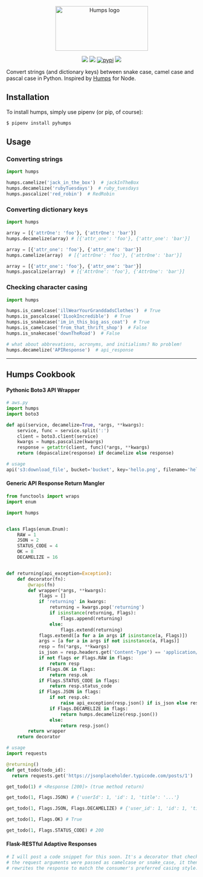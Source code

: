 <p align="center">
  <img src="https://raw.githubusercontent.com/nficano/humps/master/artwork/humps.png" alt="Humps logo" width="245" height="118">
  <div align="center">
    <a href="https://travis-ci.org/nficano/humps"><img src="https://travis-ci.org/nficano/humps.svg?branch=master" /></a>
    <a href="https://coveralls.io/github/nficano/humps?branch=master"><img src="https://coveralls.io/repos/github/nficano/humps/badge.svg?branch=master#cachebus" /></a>
    <a href="https://pypi.org/project/pyhumps/"><img src="https://img.shields.io/pypi/v/pyhumps.svg#cachebust" alt="pypi"></a>
    <a href="https://pypi.python.org/pypi/pyhumps/"><img src="https://img.shields.io/pypi/pyversions/pyhumps.svg" /></a>
  </div>
</p>


Convert strings (and dictionary keys) between snake case, camel case and pascal case in Python. Inspired by [Humps](https://github.com/domchristie/humps) for Node.

## Installation

To install humps, simply use pipenv (or pip, of course):

```bash
$ pipenv install pyhumps
```

## Usage

### Converting strings

```python
import humps

humps.camelize('jack_in_the_box')  # jackInTheBox
humps.decamelize('rubyTuesdays')  # ruby_tuesdays
humps.pascalize('red_robin')  # RedRobin
```

### Converting dictionary keys

```python
import humps

array = [{'attrOne': 'foo'}, {'attrOne': 'bar'}]
humps.decamelize(array) # [{'attr_one': 'foo'}, {'attr_one': 'bar'}]

array = [{'attr_one': 'foo'}, {'attr_one': 'bar'}]
humps.camelize(array)  # [{'attrOne': 'foo'}, {'attrOne': 'bar'}]

array = [{'attr_one': 'foo'}, {'attr_one': 'bar'}]
humps.pascalize(array)  # [{'AttrOne': 'foo'}, {'AttrOne': 'bar'}]
```

### Checking character casing
```python
import humps

humps.is_camelcase('illWearYourGranddadsClothes')  # True
humps.is_pascalcase('ILookIncredible')  # True
humps.is_snakecase('im_in_this_big_ass_coat')  # True
humps.is_camelcase('from_that_thrift_shop')  # False
humps.is_snakecase('downTheRoad')  # False

# what about abbrevations, acronyms, and initialisms? No problem!
humps.decamelize('APIResponse')  # api_response
```

<hr>

## Humps Cookbook

#### Pythonic Boto3 API Wrapper

```python
# aws.py
import humps
import boto3

def api(service, decamelize=True, *args, **kwargs):
    service, func = service.split(':')
    client = boto3.client(service)
    kwargs = humps.pascalize(kwargs)
    response = getattr(client, func)(*args, **kwargs)
    return (depascalize(response) if decamelize else response)

# usage
api('s3:download_file', bucket='bucket', key='hello.png', filename='hello.png')
```


#### Generic API Response Return Mangler

```python
from functools import wraps
import enum

import humps


class Flags(enum.Enum):
    RAW = 1
    JSON = 2
    STATUS_CODE = 4
    OK = 8
    DECAMELIZE = 16


def returning(api_exception=Exception):
    def decorator(fn):
        @wraps(fn)
        def wrapper(*args, **kwargs):
            flags = []
            if 'returning' in kwargs:
                returning = kwargs.pop('returning')
                if isinstance(returning, Flags):
                    flags.append(returning)
                else:
                    flags.extend(returning)
            flags.extend([a for a in args if isinstance(a, Flags)])
            args = [a for a in args if not isinstance(a, Flags)]
            resp = fn(*args, **kwargs)
            is_json = resp.headers.get('Content-Type') == 'application/json'
            if not flags or Flags.RAW in flags:
                return resp
            if Flags.OK in flags:
                return resp.ok
            if Flags.STATUS_CODE in flags:
                return resp.status_code
            if Flags.JSON in flags:
                if not resp.ok:
                    raise api_exception(resp.json() if is_json else resp.text)
                if Flags.DECAMELIZE in flags:
                    return humps.decamelize(resp.json())
                else:
                    return resp.json()
        return wrapper
    return decorator

# usage
import requests

@returning()
def get_todo(todo_id):
  return requests.get('https://jsonplaceholder.typicode.com/posts/1')

get_todo(1) # <Response [200]> (true method return)

get_todo(1, Flags.JSON) # {'userId': 1, 'id': 1, 'title': '...'}

get_todo(1, Flags.JSON, Flags.DECAMELIZE) # {'user_id': 1, 'id': 1, 'title': '...'}

get_todo(1, Flags.OK) # True

get_todo(1, Flags.STATUS_CODE) # 200
```


#### Flask-RESTful Adaptive Responses

```python
# I will post a code snippet for this soon. It's a decorator that checks if
# the request arguments were passed as camelcase or snake_case, it then
# rewrites the response to match the consumer's preferred casing style.
```
